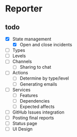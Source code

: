 # Reporter

## todo

- [x] State management
  - [x] Open and close incidents
- [ ] Types
- [ ] Levels
- [ ] Channels
  - [ ] Sharing to chat
- [ ] Actions
  - [ ] Determine by type/level
  - [ ] Generating emails
- [ ] Services
  - [ ] Features
  - [ ] Dependencies
  - [ ] Expected affects
- [ ] GitHub Issues integration
- [ ] Posting final reports
- [ ] Status page
- [ ] UI Design
